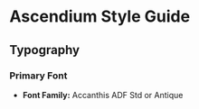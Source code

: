 # Ascendium Style Guide

## Typography

### Primary Font
- **Font Family:** Accanthis ADF Std or Antique